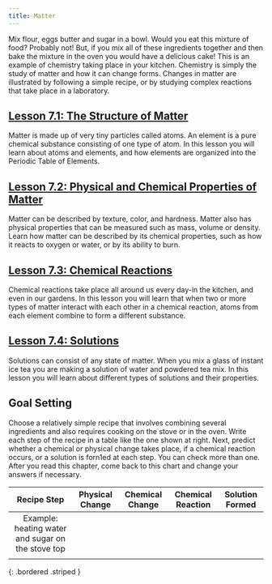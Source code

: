 ```yaml
---
title: Matter
---
```


Mix flour, eggs butter and sugar in a bowl. Would you eat this mixture of food? Probably not! But, if you mix all of these ingredients together and then bake the mixture in the oven you would have a delicious cake! This is an example of chemistry taking place in your kitchen. Chemistry is simply the study of matter and how it can change forms. Changes in matter are illustrated by following a simple recipe, or by studying complex reactions that take place in a laboratory. 

## [Lesson 7.1: The Structure of Matter](lesson-7.1)

Matter is made up of very tiny particles called atoms. An element is a pure chemical substance consisting of one type of atom. In this lesson you will learn about atoms and elements, and how elements are organized into the Periodic Table of Elements.

## [Lesson 7.2: Physical and Chemical Properties of Matter](lesson-7.2)

Matter can be described by texture, color, and hardness. Matter also has physical properties that can be measured such as mass, volume or density. Learn how matter can be described by its chemical properties, such as how it reacts to oxygen or water, or by its ability to burn.

## [Lesson 7.3: Chemical Reactions](lesson-7.3)

Chemical reactions take place all around us every day-in the kitchen, and even in our gardens. In this lesson you will learn that when two or more types of matter interact with each other in a chemical reaction, atoms from each element combine to form a different substance.

## [Lesson 7.4: Solutions](lesson-7.4)

Solutions can consist of any state of matter. When you mix a glass of instant ice tea you are making a solution of water and powdered tea mix. In this lesson you will learn about different types of solutions and their properties.

## Goal Setting

Choose a relatively simple recipe that involves combining several ingredients and also requires cooking on the stove or in the oven. Write each step of the recipe in a table like the one shown at right. Next, predict whether a chemical or physical change takes place, if a chemical reaction occurs, or a solution is forn1ed at each step. You can check more than one. After you read this chapter, come back to this chart and change your answers if necessary.

| Recipe Step | Physical Change | Chemical Change | Chemical Reaction | Solution Formed |
|:-:|:-:|:-:|:-:|:-:|
| Example: heating water and sugar on the stove top |  |  |  |  |
|  |  |  |  |  |
{: .bordered .striped }